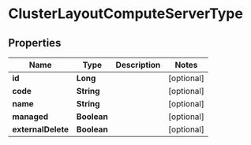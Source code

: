 

# ClusterLayoutComputeServerType

## Properties

Name | Type | Description | Notes
------------ | ------------- | ------------- | -------------
**id** | **Long** |  |  [optional]
**code** | **String** |  |  [optional]
**name** | **String** |  |  [optional]
**managed** | **Boolean** |  |  [optional]
**externalDelete** | **Boolean** |  |  [optional]



